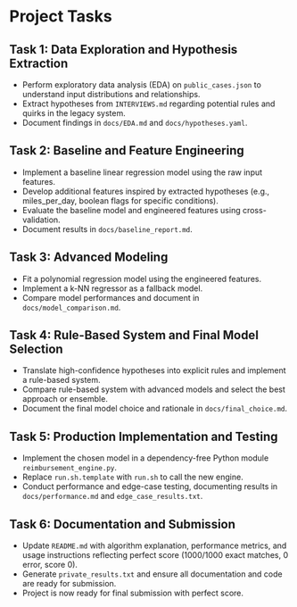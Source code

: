 # Project Tasks

## Task 1: Data Exploration and Hypothesis Extraction
- Perform exploratory data analysis (EDA) on `public_cases.json` to understand input distributions and relationships.
- Extract hypotheses from `INTERVIEWS.md` regarding potential rules and quirks in the legacy system.
- Document findings in `docs/EDA.md` and `docs/hypotheses.yaml`.

## Task 2: Baseline and Feature Engineering
- Implement a baseline linear regression model using the raw input features.
- Develop additional features inspired by extracted hypotheses (e.g., miles_per_day, boolean flags for specific conditions).
- Evaluate the baseline model and engineered features using cross-validation.
- Document results in `docs/baseline_report.md`.

## Task 3: Advanced Modeling
- Fit a polynomial regression model using the engineered features.
- Implement a k-NN regressor as a fallback model.
- Compare model performances and document in `docs/model_comparison.md`.

## Task 4: Rule-Based System and Final Model Selection
- Translate high-confidence hypotheses into explicit rules and implement a rule-based system.
- Compare rule-based system with advanced models and select the best approach or ensemble.
- Document the final model choice and rationale in `docs/final_choice.md`.

## Task 5: Production Implementation and Testing
- Implement the chosen model in a dependency-free Python module `reimbursement_engine.py`.
- Replace `run.sh.template` with `run.sh` to call the new engine.
- Conduct performance and edge-case testing, documenting results in `docs/performance.md` and `edge_case_results.txt`.

## Task 6: Documentation and Submission
- Update `README.md` with algorithm explanation, performance metrics, and usage instructions reflecting perfect score (1000/1000 exact matches, 0 error, score 0).
- Generate `private_results.txt` and ensure all documentation and code are ready for submission.
- Project is now ready for final submission with perfect score. 